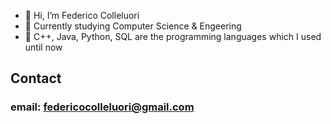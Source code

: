 - 👋 Hi, I’m Federico Colleluori
- 👀 Currently studying Computer Science & Engeering
- 🌱 C++, Java, Python, SQL are the programming languages which I used until now

## Contact
### email: federicocolleluori@gmail.com
